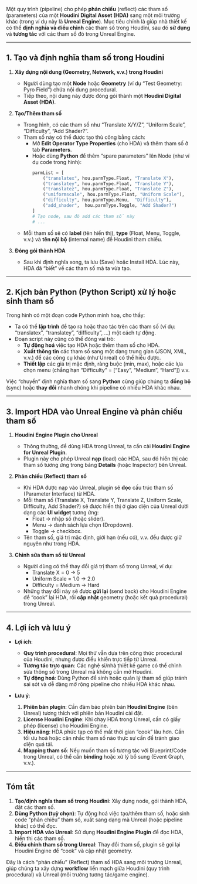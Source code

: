 Một quy trình (pipeline) cho phép **phản chiếu** (reflect) các tham số (parameters) của một **Houdini Digital Asset (HDA)** sang một môi trường khác (trong ví dụ này là **Unreal Engine**). Mục tiêu chính là giúp nhà thiết kế có thể **định nghĩa và điều chỉnh** các tham số trong Houdini, sau đó **sử dụng** và **tương tác** với các tham số đó trong Unreal Engine. 


---

## 1. Tạo và định nghĩa tham số trong Houdini

1. **Xây dựng nội dung (Geometry, Network, v.v.) trong Houdini**  
   - Người dùng tạo một **Node** hoặc **Geometry** (ví dụ “Test Geometry: Pyro Field”) chứa nội dung procedural.
   - Tiếp theo, nội dung này được đóng gói thành một **Houdini Digital Asset (HDA)**.

2. **Tạo/Thêm tham số**  
   - Trong hình, có các tham số như “Translate X/Y/Z”, “Uniform Scale”, “Difficulty”, “Add Shader?”.  
   - Tham số này có thể được tạo thủ công bằng cách:
     - Mở **Edit Operator Type Properties** (cho HDA) và thêm tham số ở tab **Parameters**.  
     - Hoặc dùng **Python** để thêm “spare parameters” lên Node (như ví dụ code trong hình):
       ```python
       parmList = [
           ("translatex", hou.parmType.Float, "Translate X"),
           ("translatey", hou.parmType.Float, "Translate Y"),
           ("translatez", hou.parmType.Float, "Translate Z"),
           ("uniformscale", hou.parmType.Float, "Uniform Scale"),
           ("difficulty", hou.parmType.Menu,  "Difficulty"),
           ("add_shader",  hou.parmType.Toggle, "Add Shader?")
       ]
       # Tạo node, sau đó add các tham số này
       # ...
       ```
   - Mỗi tham số sẽ có **label** (tên hiển thị), **type** (Float, Menu, Toggle, v.v.) và **tên nội bộ** (internal name) để Houdini tham chiếu.

3. **Đóng gói thành HDA**  
   - Sau khi định nghĩa xong, ta lưu (Save) hoặc Install HDA. Lúc này, HDA đã “biết” về các tham số mà ta vừa tạo.

---

## 2. Kịch bản Python (Python Script) xử lý hoặc sinh tham số

Trong hình có một đoạn code Python minh hoạ, cho thấy:

- Ta có thể **lập trình** để tạo ra hoặc thao tác trên các tham số (ví dụ: “translatex”, “translatey”, “difficulty”, …) một cách tự động.
- Đoạn script này cũng có thể đóng vai trò:
  - **Tự động hoá** việc tạo HDA hoặc thêm tham số cho HDA.  
  - **Xuất thông tin** các tham số sang một dạng trung gian (JSON, XML, v.v.) để các công cụ khác (như Unreal) có thể hiểu được.  
  - **Thiết lập** các giá trị mặc định, ràng buộc (min, max), hoặc các lựa chọn menu (chẳng hạn “Difficulty” = [“Easy”, “Medium”, “Hard”]) v.v.

Việc “chuyển” định nghĩa tham số sang **Python** cũng giúp chúng ta **đồng bộ** (sync) hoặc **thay đổi** nhanh chóng khi pipeline có nhiều HDA khác nhau.

---

## 3. Import HDA vào Unreal Engine và phản chiếu tham số

1. **Houdini Engine Plugin cho Unreal**  
   - Thông thường, để dùng HDA trong Unreal, ta cần cài **Houdini Engine for Unreal Plugin**.
   - Plugin này cho phép Unreal **nạp** (load) các HDA, sau đó hiển thị các tham số tương ứng trong bảng **Details** (hoặc Inspector) bên Unreal.

2. **Phản chiếu (Reflect) tham số**  
   - Khi HDA được nạp vào Unreal, plugin sẽ **đọc** cấu trúc tham số (Parameter Interface) từ HDA.
   - Mỗi tham số (Translate X, Translate Y, Translate Z, Uniform Scale, Difficulty, Add Shader?) sẽ được hiển thị ở giao diện của Unreal dưới dạng các **UI widget** tương ứng:
     - Float -> nhập số (hoặc slider).
     - Menu -> danh sách lựa chọn (Dropdown).
     - Toggle -> checkbox.
   - Tên tham số, giá trị mặc định, giới hạn (nếu có), v.v. đều được giữ nguyên như trong HDA.

3. **Chỉnh sửa tham số từ Unreal**  
   - Người dùng có thể thay đổi giá trị tham số trong Unreal, ví dụ:
     - Translate X = 0 → 5
     - Uniform Scale = 1.0 → 2.0
     - Difficulty = Medium → Hard
   - Những thay đổi này sẽ được **gửi lại** (send back) cho Houdini Engine để “cook” lại HDA, rồi **cập nhật** geometry (hoặc kết quả procedural) trong Unreal.

---

## 4. Lợi ích và lưu ý

- **Lợi ích**:
  - **Quy trình procedural**: Mọi thứ vẫn dựa trên công thức procedural của Houdini, nhưng được điều khiển trực tiếp từ Unreal.
  - **Tương tác trực quan**: Các nghệ sĩ/nhà thiết kế game có thể chỉnh sửa thông số trong Unreal mà không cần mở Houdini.
  - **Tự động hoá**: Dùng Python để sinh hoặc quản lý tham số giúp tránh sai sót và dễ dàng mở rộng pipeline cho nhiều HDA khác nhau.

- **Lưu ý**:
  1. **Phiên bản plugin**: Cần đảm bảo phiên bản **Houdini Engine** (bên Unreal) tương thích với phiên bản Houdini cài đặt.
  2. **License Houdini Engine**: Khi chạy HDA trong Unreal, cần có giấy phép (license) cho Houdini Engine.
  3. **Hiệu năng**: HDA phức tạp có thể mất thời gian “cook” lâu hơn. Cần tối ưu hoá hoặc cân nhắc tham số nào thực sự cần để tránh giao diện quá tải.
  4. **Mapping tham số**: Nếu muốn tham số tương tác với Blueprint/Code trong Unreal, có thể cần **binding** hoặc xử lý bổ sung (Event Graph, v.v.).

---

## Tóm tắt

1. **Tạo/định nghĩa tham số trong Houdini**: Xây dựng node, gói thành HDA, đặt các tham số.  
2. **Dùng Python (tuỳ chọn)**: Tự động hoá việc tạo/thêm tham số, hoặc sinh code “phản chiếu” tham số, xuất sang dạng mà Unreal (hoặc pipeline khác) có thể đọc.  
3. **Import HDA vào Unreal**: Sử dụng **Houdini Engine Plugin** để đọc HDA, hiển thị các tham số.  
4. **Điều chỉnh tham số trong Unreal**: Thay đổi tham số, plugin sẽ gọi lại Houdini Engine để “cook” và cập nhật geometry.  

Đây là cách “phản chiếu” (Reflect) tham số HDA sang môi trường Unreal, giúp chúng ta xây dựng **workflow** liền mạch giữa Houdini (quy trình procedural) và Unreal (môi trường tương tác/game engine).


